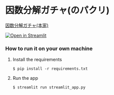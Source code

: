 # 因数分解ガチャ(のパクリ)
[因数分解ガチャ(本家)](https://hiraocafe.com/note/factorization-gacha)


[![Open in Streamlit](https://static.streamlit.io/badges/streamlit_badge_black_white.svg)](https://blank-app-template.streamlit.app/)

### How to run it on your own machine

1. Install the requirements

   ```
   $ pip install -r requirements.txt
   ```

2. Run the app

   ```
   $ streamlit run streamlit_app.py
   ```
